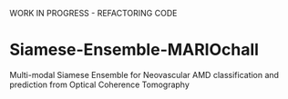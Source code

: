 WORK IN PROGRESS - REFACTORING CODE

# Siamese-Ensemble-MARIOchall
Multi-modal Siamese Ensemble for Neovascular AMD classification and prediction from Optical Coherence Tomography
